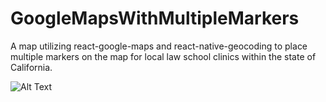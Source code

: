 # GoogleMapsWithMultipleMarkers
A map utilizing react-google-maps and react-native-geocoding to place multiple markers on the map for local law school clinics within the state of California.



![Alt Text](https://media.giphy.com/media/QNACyTahEdEpDeFsxq/giphy.gif)
